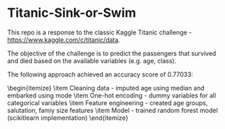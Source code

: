 # Titanic-Sink-or-Swim


This repo is a response to the classic Kaggle Titanic challenge - https://www.kaggle.com/c/titanic/data.

The objective of the challenge is to predict the passengers that survived and died based on the available variables (e.g. age, class).

The following approach achieved an accuracy score of 0.77033:

\begin{itemize}
\item Cleaning data - imputed age using median and embarked using mode
\item One-hot encoding - dummy variables for all categorical variables
\item Feature engineering - created age groups, salutation, famiy size features
\item Model - trained random forest model (scikitlearn implementation)
\end{itemize}